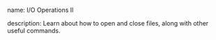 name: I/O Operations II

description: Learn about how to open and close files, along with other useful commands.

